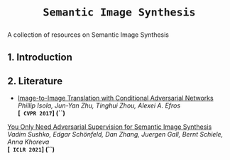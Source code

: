 # <p align=center>`Semantic Image Synthesis` </p>

A collection of resources on Semantic Image Synthesis

> 



## 1. Introduction



## 2. Literature

- [Image-to-Image Translation with Conditional Adversarial Networks](https://arxiv.org/pdf/1611.07004)  
  *Phillip Isola, Jun-Yan Zhu, Tinghui Zhou, Alexei A. Efros*  
  **[` CVPR 2017`] (``)**

[You Only Need Adversarial Supervision for Semantic Image Synthesis](https://arxiv.org/pdf/2012.04781)  
*Vadim Sushko, Edgar Schönfeld, Dan Zhang, Juergen Gall, Bernt Schiele, Anna Khoreva*  
**[` ICLR 2021`] (``)**
